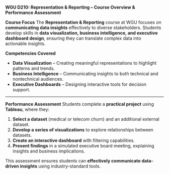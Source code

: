 **WGU D210: Representation & Reporting – Course Overview & Performance Assessment**

**Course Focus**
The **Representation & Reporting** course at WGU focuses on **communicating data insights** effectively to diverse stakeholders. Students develop skills in **data visualization, business intelligence, and executive dashboard design**, ensuring they can translate complex data into actionable insights.

**Competencies Covered**
- **Data Visualization** – Creating meaningful representations to highlight patterns and trends.
- **Business Intelligence** – Communicating insights to both technical and nontechnical audiences.
- **Executive Dashboards** – Designing interactive tools for decision support.

---

**Performance Assessment**
Students complete a **practical project** using **Tableau**, where they:
1. **Select a dataset** (medical or telecom churn) and an additional external dataset.
2. **Develop a series of visualizations** to explore relationships between datasets.
3. **Create an interactive dashboard** with filtering capabilities.
4. **Present findings** in a simulated executive board meeting, explaining insights and business implications.

This assessment ensures students can **effectively communicate data-driven insights** using industry-standard tools.


